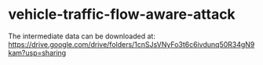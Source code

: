 # vehicle-traffic-flow-aware-attack

The intermediate data can be downloaded at: https://drive.google.com/drive/folders/1cnSJsVNyFo3t6c6ivdunq50R34gN9kam?usp=sharing

